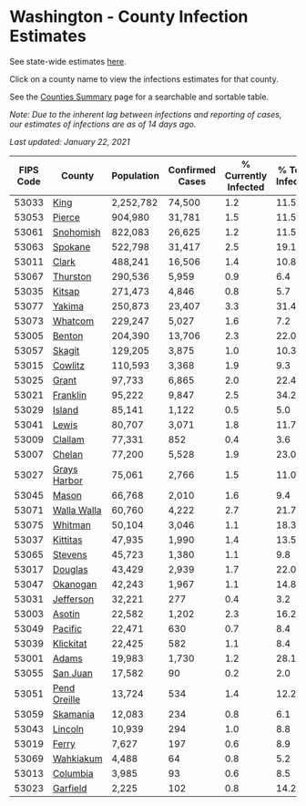 # Washington - County Infection Estimates

See state-wide estimates [here](/infections/us-wa).

Click on a county name to view the infections estimates for that county.

See the [Counties Summary](/infections/summary-counties) page for a searchable and sortable table.

*Note: Due to the inherent lag between infections and reporting of cases, our estimates of infections are as of 14 days ago.*

*Last updated: January 22, 2021*

|   FIPS Code |                       County |   Population |   Confirmed Cases |   % Currently Infected |   % Total Infected |
|-------------|------------------------------|--------------|-------------------|------------------------|--------------------|
|       53033 |                 [King](king) |    2,252,782 |            74,500 |                    1.2 |               11.5 |
|       53053 |             [Pierce](pierce) |      904,980 |            31,781 |                    1.5 |               11.5 |
|       53061 |       [Snohomish](snohomish) |      822,083 |            26,625 |                    1.2 |               11.5 |
|       53063 |           [Spokane](spokane) |      522,798 |            31,417 |                    2.5 |               19.1 |
|       53011 |               [Clark](clark) |      488,241 |            16,506 |                    1.4 |               10.8 |
|       53067 |         [Thurston](thurston) |      290,536 |             5,959 |                    0.9 |                6.4 |
|       53035 |             [Kitsap](kitsap) |      271,473 |             4,846 |                    0.8 |                5.7 |
|       53077 |             [Yakima](yakima) |      250,873 |            23,407 |                    3.3 |               31.4 |
|       53073 |           [Whatcom](whatcom) |      229,247 |             5,027 |                    1.6 |                7.2 |
|       53005 |             [Benton](benton) |      204,390 |            13,706 |                    2.3 |               22.0 |
|       53057 |             [Skagit](skagit) |      129,205 |             3,875 |                    1.0 |               10.3 |
|       53015 |           [Cowlitz](cowlitz) |      110,593 |             3,368 |                    1.9 |                9.3 |
|       53025 |               [Grant](grant) |       97,733 |             6,865 |                    2.0 |               22.4 |
|       53021 |         [Franklin](franklin) |       95,222 |             9,847 |                    2.5 |               34.2 |
|       53029 |             [Island](island) |       85,141 |             1,122 |                    0.5 |                5.0 |
|       53041 |               [Lewis](lewis) |       80,707 |             3,071 |                    1.8 |               11.7 |
|       53009 |           [Clallam](clallam) |       77,331 |               852 |                    0.4 |                3.6 |
|       53007 |             [Chelan](chelan) |       77,200 |             5,528 |                    1.9 |               23.0 |
|       53027 | [Grays Harbor](grays-harbor) |       75,061 |             2,766 |                    1.5 |               11.0 |
|       53045 |               [Mason](mason) |       66,768 |             2,010 |                    1.6 |                9.4 |
|       53071 |   [Walla Walla](walla-walla) |       60,760 |             4,222 |                    2.7 |               21.7 |
|       53075 |           [Whitman](whitman) |       50,104 |             3,046 |                    1.1 |               18.3 |
|       53037 |         [Kittitas](kittitas) |       47,935 |             1,990 |                    1.4 |               13.5 |
|       53065 |           [Stevens](stevens) |       45,723 |             1,380 |                    1.1 |                9.8 |
|       53017 |           [Douglas](douglas) |       43,429 |             2,939 |                    1.7 |               22.0 |
|       53047 |         [Okanogan](okanogan) |       42,243 |             1,967 |                    1.1 |               14.8 |
|       53031 |       [Jefferson](jefferson) |       32,221 |               277 |                    0.4 |                3.2 |
|       53003 |             [Asotin](asotin) |       22,582 |             1,202 |                    2.3 |               16.2 |
|       53049 |           [Pacific](pacific) |       22,471 |               630 |                    0.7 |                8.4 |
|       53039 |       [Klickitat](klickitat) |       22,425 |               582 |                    1.1 |                8.4 |
|       53001 |               [Adams](adams) |       19,983 |             1,730 |                    1.2 |               28.1 |
|       53055 |         [San Juan](san-juan) |       17,582 |                90 |                    0.2 |                2.0 |
|       53051 | [Pend Oreille](pend-oreille) |       13,724 |               534 |                    1.4 |               12.2 |
|       53059 |         [Skamania](skamania) |       12,083 |               234 |                    0.8 |                6.1 |
|       53043 |           [Lincoln](lincoln) |       10,939 |               294 |                    1.0 |                8.8 |
|       53019 |               [Ferry](ferry) |        7,627 |               197 |                    0.6 |                8.9 |
|       53069 |       [Wahkiakum](wahkiakum) |        4,488 |                64 |                    0.8 |                5.2 |
|       53013 |         [Columbia](columbia) |        3,985 |                93 |                    0.6 |                8.5 |
|       53023 |         [Garfield](garfield) |        2,225 |               102 |                    0.8 |               14.2 |